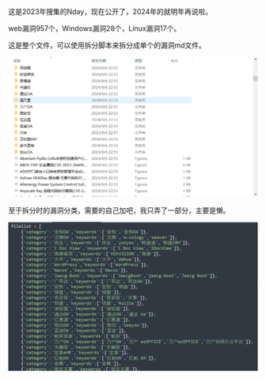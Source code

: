 这是2023年搜集的Nday，现在公开了，2024年的就明年再说啦。

web漏洞957个，Windows漏洞28个，Linux漏洞17个。

这是整个文件，可以使用拆分脚本来拆分成单个的漏洞md文件。

![1725634422474](images/1725634422474.png)

至于拆分时的漏洞分类，需要的自己加吧，我只弄了一部分，主要是懒。

![1725634376478](images/1725634376478.png)